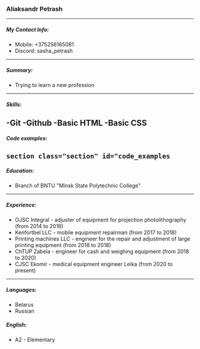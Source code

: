 ### Aliaksandr Petrash
---
##### My Contact Info:
- Mobile: +375256165081 
- Discord: sasha_petrash
---
##### Summary:
- Trying to learn a new profession 
---
##### Skills:
-Git
-Github
-Basic HTML
-Basic CSS
---
##### Code examples:
`section class="section" id="code_examples`
---
##### Education:
- Branch of BNTU "Minsk State Polytechnic College"
---
##### Experience:
- OJSC Integral - adjuster of equipment for projection photolithography (from 2014 to 2016)
- Kenfortbel LLC - mobile equipment repairman (from 2017 to 2018)
- Printing machines LLC - engineer for the repair and adjustment of large printing equipment (from 2018 to 2018)
- ChTUP Zabela - engineer for cash and weighing equipment (from 2018 to 2020)
- CJSC Ekomir - medical equipment engineer Leika (from 2020 to present)
---
##### Languages:
- Belarus
- Russian
##### English:
- A2 - Elementary

